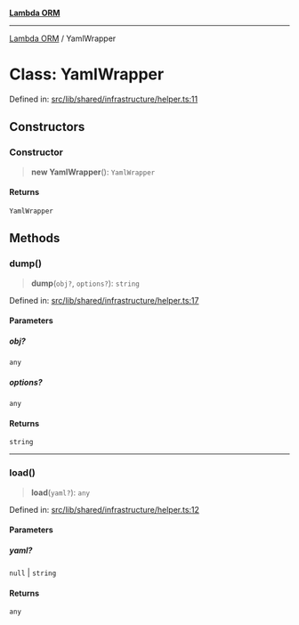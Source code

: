 [**Lambda ORM**](../README.md)

***

[Lambda ORM](../README.md) / YamlWrapper

# Class: YamlWrapper

Defined in: [src/lib/shared/infrastructure/helper.ts:11](https://github.com/lambda-orm/lambdaorm-base/blob/5f10bdc7d0f008296efbcbe89bc2bf1ed03aaaef/src/lib/shared/infrastructure/helper.ts#L11)

## Constructors

### Constructor

> **new YamlWrapper**(): `YamlWrapper`

#### Returns

`YamlWrapper`

## Methods

### dump()

> **dump**(`obj?`, `options?`): `string`

Defined in: [src/lib/shared/infrastructure/helper.ts:17](https://github.com/lambda-orm/lambdaorm-base/blob/5f10bdc7d0f008296efbcbe89bc2bf1ed03aaaef/src/lib/shared/infrastructure/helper.ts#L17)

#### Parameters

##### obj?

`any`

##### options?

`any`

#### Returns

`string`

***

### load()

> **load**(`yaml?`): `any`

Defined in: [src/lib/shared/infrastructure/helper.ts:12](https://github.com/lambda-orm/lambdaorm-base/blob/5f10bdc7d0f008296efbcbe89bc2bf1ed03aaaef/src/lib/shared/infrastructure/helper.ts#L12)

#### Parameters

##### yaml?

`null` | `string`

#### Returns

`any`
